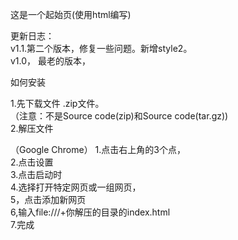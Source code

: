 这是一个起始页(使用html编写)  

更新日志：  
v1.1.第二个版本，修复一些问题。新增style2。  
v1.0， 最老的版本，  

 如何安装  
 
 1.先下载文件 .zip文件。  
 （注意：不是Source code(zip)和Source code(tar.gz))  
 2.解压文件  
 
 （Google Chrome）
 1.点击右上角的3个点，  
 2.点击设置  
 3.点击启动时  
 4.选择打开特定网页或一组网页，  
 5，点击添加新网页  
 6,输入file:///+你解压的目录的index.html  
 7.完成  
 
